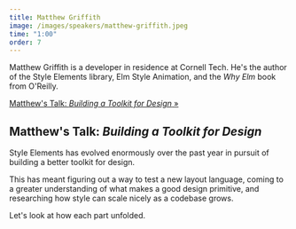 ```yaml
---
title: Matthew Griffith
image: /images/speakers/matthew-griffith.jpeg
time: "1:00"
order: 7
---
```


Matthew Griffith is a developer in residence at Cornell Tech. He's the author of the Style Elements library, Elm Style Animation, and the *Why Elm* book from O'Reilly.

[Matthew's Talk: *Building a Toolkit for Design* &raquo;](directive:more)

## Matthew's Talk: *Building a Toolkit for Design*

Style Elements has evolved enormously over the past year in pursuit of building a better toolkit for design.

This has meant figuring out a way to test a new layout language, coming to a greater understanding of what makes a good design primitive, and researching how style can scale nicely as a codebase grows.

Let's look at how each part unfolded.
